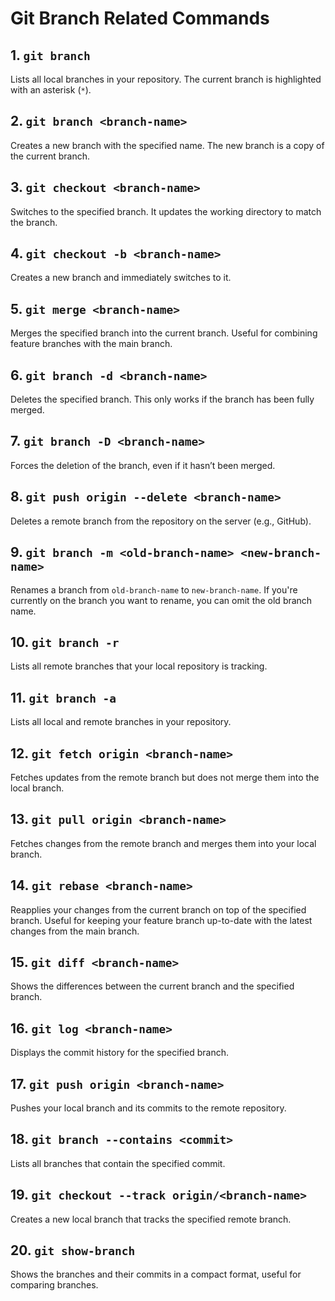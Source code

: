 
# Git Branch Related Commands

## 1. `git branch`
Lists all local branches in your repository. The current branch is highlighted with an asterisk (`*`).

## 2. `git branch <branch-name>`
Creates a new branch with the specified name. The new branch is a copy of the current branch.

## 3. `git checkout <branch-name>`
Switches to the specified branch. It updates the working directory to match the branch.

## 4. `git checkout -b <branch-name>`
Creates a new branch and immediately switches to it.

## 5. `git merge <branch-name>`
Merges the specified branch into the current branch. Useful for combining feature branches with the main branch.

## 6. `git branch -d <branch-name>`
Deletes the specified branch. This only works if the branch has been fully merged.

## 7. `git branch -D <branch-name>`
Forces the deletion of the branch, even if it hasn’t been merged.

## 8. `git push origin --delete <branch-name>`
Deletes a remote branch from the repository on the server (e.g., GitHub).

## 9. `git branch -m <old-branch-name> <new-branch-name>`
Renames a branch from `old-branch-name` to `new-branch-name`. If you're currently on the branch you want to rename, you can omit the old branch name.

## 10. `git branch -r`
Lists all remote branches that your local repository is tracking.

## 11. `git branch -a`
Lists all local and remote branches in your repository.

## 12. `git fetch origin <branch-name>`
Fetches updates from the remote branch but does not merge them into the local branch.

## 13. `git pull origin <branch-name>`
Fetches changes from the remote branch and merges them into your local branch.

## 14. `git rebase <branch-name>`
Reapplies your changes from the current branch on top of the specified branch. Useful for keeping your feature branch up-to-date with the latest changes from the main branch.

## 15. `git diff <branch-name>`
Shows the differences between the current branch and the specified branch.

## 16. `git log <branch-name>`
Displays the commit history for the specified branch.

## 17. `git push origin <branch-name>`
Pushes your local branch and its commits to the remote repository.

## 18. `git branch --contains <commit>`
Lists all branches that contain the specified commit.

## 19. `git checkout --track origin/<branch-name>`
Creates a new local branch that tracks the specified remote branch.

## 20. `git show-branch`
Shows the branches and their commits in a compact format, useful for comparing branches.
